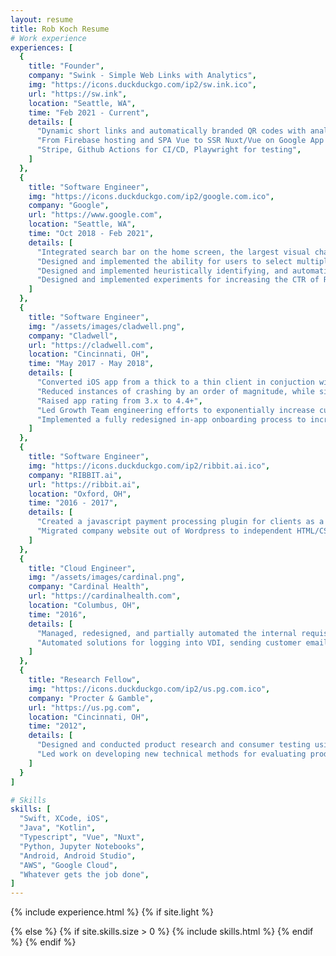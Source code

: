 ```yaml
---
layout: resume
title: Rob Koch Resume
# Work experience
experiences: [
  {
    title: "Founder",
    company: "Swink - Simple Web Links with Analytics",
    img: "https://icons.duckduckgo.com/ip2/sw.ink.ico",
    url: "https://sw.ink",
    location: "Seattle, WA",
    time: "Feb 2021 - Current",
    details: [
      "Dynamic short links and automatically branded QR codes with analytics",
      "From Firebase hosting and SPA Vue to SSR Nuxt/Vue on Google App Engine with external API",
      "Stripe, Github Actions for CI/CD, Playwright for testing",
    ]
  },
  {
    title: "Software Engineer",
    img: "https://icons.duckduckgo.com/ip2/google.com.ico",
    company: "Google",
    url: "https://www.google.com",
    location: "Seattle, WA",
    time: "Oct 2018 - Feb 2021",
    details: [
      "Integrated search bar on the home screen, the largest visual change in the product's recent history, which led to a 2x increase in seach users and a 50% increase in search clicks",
      "Designed and implemented the ability for users to select multiple messages, which is used over 2M times/day",
      "Designed and implemented heuristically identifying, and automatically replying to, carrier requests to users for spam phone numbers, which is used 10k times/day across all users",
      "Designed and implemented experiments for increasing the CTR of RCS promotions, leading to a 22% increase in user sign-ups",
    ]
  },
  {
    title: "Software Engineer",
    img: "/assets/images/cladwell.png",
    company: "Cladwell",
    url: "https://cladwell.com",
    location: "Cincinnati, OH",
    time: "May 2017 - May 2018",
    details: [
      "Converted iOS app from a thick to a thin client in conjuction with API rollout",
      "Reduced instances of crashing by an order of magnitude, while simultaneously adding new features",
      "Raised app rating from 3.x to 4.4+",
      "Led Growth Team engineering efforts to exponentially increase customer base",
      "Implemented a fully redesigned in-app onboarding process to increase retention at the top-most level of our user acquisition funnel",
    ]
  },
  {
    title: "Software Engineer",
    img: "https://icons.duckduckgo.com/ip2/ribbit.ai.ico",
    company: "RIBBIT.ai",
    url: "https://ribbit.ai",
    location: "Oxford, OH",
    time: "2016 - 2017",
    details: [ 
      "Created a javascript payment processing plugin for clients as a one-line alternative to interacting directly with our API",
      "Migrated company website out of Wordpress to independent HTML/CSS/JS"
    ]
  },
  {
    title: "Cloud Engineer",
    img: "/assets/images/cardinal.png",
    company: "Cardinal Health",
    url: "https://cardinalhealth.com",
    location: "Columbus, OH",
    time: "2016",
    details: [
      "Managed, redesigned, and partially automated the internal requisition process for Amazon Web Services (AWS) resources",
      "Automated solutions for logging into VDI, sending customer emails, and Neo4j graph database queries using Python"
    ]
  },
  {
    title: "Research Fellow",
    img: "https://icons.duckduckgo.com/ip2/us.pg.com.ico",
    company: "Procter & Gamble",
    url: "https://us.pg.com",
    location: "Cincinnati, OH",
    time: "2012",
    details: [
      "Designed and conducted product research and consumer testing using biometric tools and human factors, including facial expression coding, eye tracking using Tobii, implicit cognition studies, and Facial Action Coding System (FACS)",
      "Led work on developing new technical methods for evaluating product performance based on sensory feedback from consumers (Pantene)"
    ]
  }
]

# Skills
skills: [
  "Swift, XCode, iOS",
  "Java", "Kotlin",
  "Typescript", "Vue", "Nuxt",
  "Python, Jupyter Notebooks",
  "Android, Android Studio",
  "AWS", "Google Cloud",
  "Whatever gets the job done",
]
---
```

{% include experience.html %}
{% if site.light %}

{% else %}
    {% if site.skills.size > 0 %}
        {% include skills.html %}
    {% endif %}
{% endif %}

